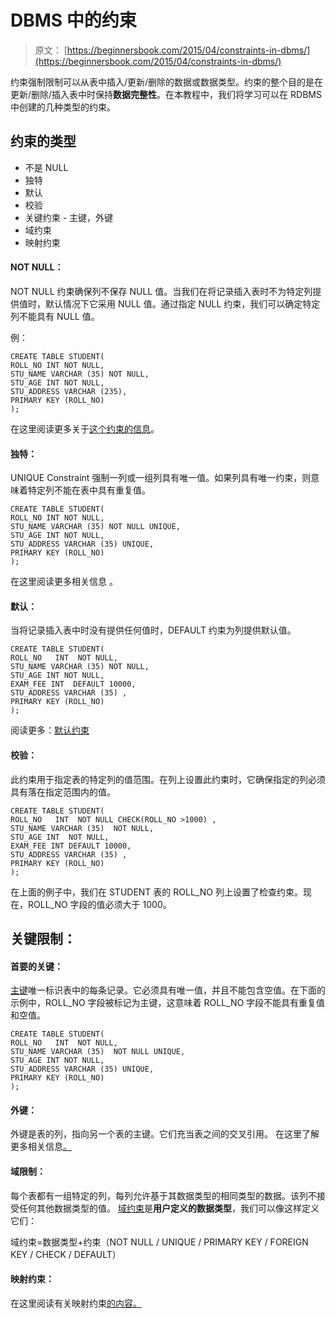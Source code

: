 # DBMS 中的约束

> 原文： [https://beginnersbook.com/2015/04/constraints-in-dbms/](https://beginnersbook.com/2015/04/constraints-in-dbms/)

约束强制限制可以从表中插入/更新/删除的数据或数据类型。约束的整个目的是在更新/删除/插入表中时保持**数据完整性**。在本教程中，我们将学习可以在 RDBMS 中创建的几种类型的约束。

## 约束的类型

*   不是 NULL
*   独特
*   默认
*   校验
*   关键约束 - 主键，外键
*   域约束
*   映射约束

#### NOT NULL：

NOT NULL 约束确保列不保存 NULL 值。当我们在将记录插入表时不为特定列提供值时，默认情况下它采用 NULL 值。通过指定 NULL 约束，我们可以确定特定列不能具有 NULL 值。

例：

```
CREATE TABLE STUDENT(
ROLL_NO INT NOT NULL,
STU_NAME VARCHAR (35) NOT NULL,
STU_AGE INT NOT NULL,
STU_ADDRESS VARCHAR (235),
PRIMARY KEY (ROLL_NO)
);
```

在这里阅读更多关于[这个约束的信息](https://beginnersbook.com/2014/05/not-null-constraint-in-sql/ "NOT NULL Constraint in SQL")。

#### 独特：

UNIQUE Con​​straint 强制一列或一组列具有唯一值。如果列具有唯一约束，则意味着特定列不能在表中具有重复值。

```
CREATE TABLE STUDENT(
ROLL_NO INT NOT NULL,
STU_NAME VARCHAR (35) NOT NULL UNIQUE,
STU_AGE INT NOT NULL,
STU_ADDRESS VARCHAR (35) UNIQUE,
PRIMARY KEY (ROLL_NO)
);
```

在这里阅读更多相关信息 [](https://beginnersbook.com/2014/05/unique-constraint-in-sql/ "UNIQUE Constraint in SQL") 。

#### 默认：

当将记录插入表中时没有提供任何值时，DEFAULT 约束为列提供默认值。

```
CREATE TABLE STUDENT(
ROLL_NO   INT  NOT NULL,
STU_NAME VARCHAR (35) NOT NULL,
STU_AGE INT NOT NULL,
EXAM_FEE INT  DEFAULT 10000,
STU_ADDRESS VARCHAR (35) ,
PRIMARY KEY (ROLL_NO)
);
```

阅读更多：[默认约束](https://beginnersbook.com/2014/05/default-constraint-in-sql/ "DEFAULT Constraint in SQL")

#### 校验：

此约束用于指定表的特定列的值范围。在列上设置此约束时，它确保指定的列必须具有落在指定范围内的值。

```
CREATE TABLE STUDENT(
ROLL_NO   INT  NOT NULL CHECK(ROLL_NO >1000) ,
STU_NAME VARCHAR (35)  NOT NULL,
STU_AGE INT  NOT NULL,
EXAM_FEE INT DEFAULT 10000,
STU_ADDRESS VARCHAR (35) ,
PRIMARY KEY (ROLL_NO)
);
```

在上面的例子中，我们在 STUDENT 表的 ROLL_NO 列上设置了检查约束。现在，ROLL_NO 字段的值必须大于 1000。

## 关键限制：

#### 首要的关键：

[主键](https://beginnersbook.com/2015/04/primary-key-in-dbms/ "Primary key in DBMS")唯一标识表中的每条记录。它必须具有唯一值，并且不能包含空值。在下面的示例中，ROLL_NO 字段被标记为主键，这意味着 ROLL_NO 字段不能具有重复值和空值。

```
CREATE TABLE STUDENT(
ROLL_NO   INT  NOT NULL,
STU_NAME VARCHAR (35)  NOT NULL UNIQUE,
STU_AGE INT NOT NULL,
STU_ADDRESS VARCHAR (35) UNIQUE,
PRIMARY KEY (ROLL_NO)
);
```

#### 外键：

外键是表的列，指向另一个表的主键。它们充当表之间的交叉引用。
在这里了解更多相关信息[。](https://beginnersbook.com/2015/04/foreign-key-in-dbms/ "Foreign key in DBMS")

#### 域限制：

每个表都有一组特定的列，每列允许基于其数据类型的相同类型的数据。该列不接受任何其他数据类型的值。
[域约束](https://beginnersbook.com/2015/04/domain-constraints-in-dbms/ "Domain constraints in DBMS")是**用户定义的数据类型**，我们可以像这样定义它们：

域约束=数据类型+约束（NOT NULL / UNIQUE / PRIMARY KEY / FOREIGN KEY / CHECK / DEFAULT）

#### 映射约束：

在这里阅读有关映射约束[的内容。](https://beginnersbook.com/2015/04/mapping-constraints-in-dbms/)